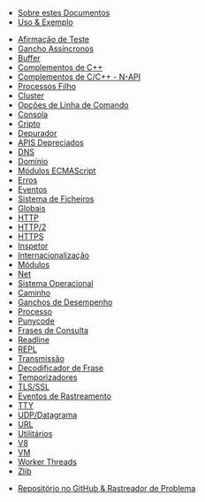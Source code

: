 <!--
  NB(chrisdickinson): if you move this file, be sure to update
  tools/doc/html.js to point at the new location.
-->

<!--introduced_in=v0.10.0-->

* [Sobre estes Documentos](documentation.html)
* [Uso & Exemplo](synopsis.html)

<div class="line"></div>

* [Afirmação de Teste](assert.html)
* [Gancho Assíncronos](async_hooks.html)
* [Buffer](buffer.html)
* [Complementos de C++](addons.html)
* [Complementos de C/C++ - N-API](n-api.html)
* [Processos Filho](child_process.html)
* [Cluster](cluster.html)
* [Opções de Linha de Comando](cli.html)
* [Consola](console.html)
* [Cripto](crypto.html)
* [Depurador](debugger.html)
* [APIS Depreciados](deprecations.html)
* [DNS](dns.html)
* [Domínio](domain.html)
* [Módulos ECMAScript](esm.html)
* [Erros](errors.html)
* [Eventos](events.html)
* [Sistema de Ficheiros](fs.html)
* [Globais](globals.html)
* [HTTP](http.html)
* [HTTP/2](http2.html)
* [HTTPS](https.html)
* [Inspetor](inspector.html)
* [Internacionalização](intl.html)
* [Módulos](modules.html)
* [Net](net.html)
* [Sistema Operacional](os.html)
* [Caminho](path.html)
* [Ganchos de Desempenho](perf_hooks.html)
* [Processo](process.html)
* [Punycode](punycode.html)
* [Frases de Consulta](querystring.html)
* [Readline](readline.html)
* [REPL](repl.html)
* [Transmissão](stream.html)
* [Decodificador de Frase](string_decoder.html)
* [Temporizadores](timers.html)
* [TLS/SSL](tls.html)
* [Eventos de Rastreamento](tracing.html)
* [TTY](tty.html)
* [UDP/Datagrama](dgram.html)
* [URL](url.html)
* [Utilitários](util.html)
* [V8](v8.html)
* [VM](vm.html)
* [Worker Threads](worker_threads.html)
* [Zlib](zlib.html)

<div class="line"></div>

* [Repositório no GitHub & Rastreador de Problema](https://github.com/nodejs/node)